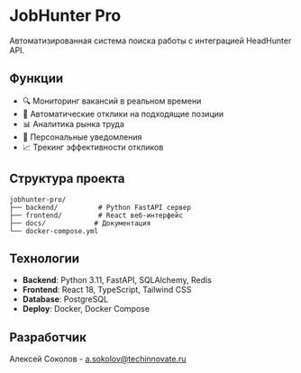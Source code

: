 # JobHunter Pro

Автоматизированная система поиска работы с интеграцией HeadHunter API.

## Функции
- 🔍 Мониторинг вакансий в реальном времени
- 🤖 Автоматические отклики на подходящие позиции
- 📊 Аналитика рынка труда
- 🔔 Персональные уведомления
- 📈 Трекинг эффективности откликов

## Структура проекта
```
jobhunter-pro/
├── backend/          # Python FastAPI сервер
├── frontend/         # React веб-интерфейс
├── docs/            # Документация
└── docker-compose.yml
```

## Технологии
- **Backend**: Python 3.11, FastAPI, SQLAlchemy, Redis
- **Frontend**: React 18, TypeScript, Tailwind CSS
- **Database**: PostgreSQL
- **Deploy**: Docker, Docker Compose

## Разработчик
Алексей Соколов - a.sokolov@techinnovate.ru